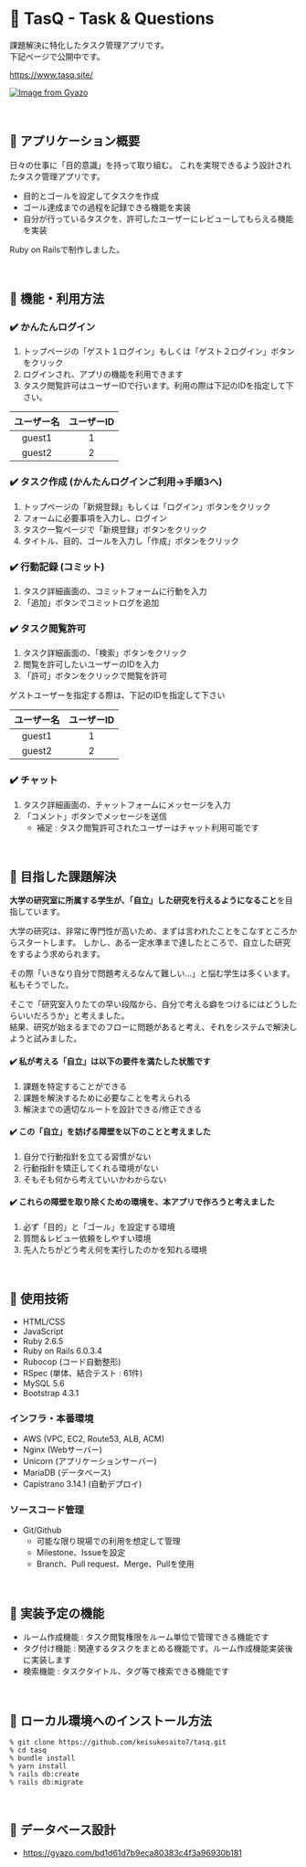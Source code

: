 # :pushpin: TasQ - Task & Questions

課題解決に特化したタスク管理アプリです。  
下記ページで公開中です。

https://www.tasq.site/

[![Image from Gyazo](https://i.gyazo.com/9b59673b50980d9de48725c42dd8cc39.jpg)](https://gyazo.com/9b59673b50980d9de48725c42dd8cc39)



<br>

## :pushpin: アプリケーション概要

日々の仕事に「目的意識」を持って取り組む。
これを実現できるよう設計されたタスク管理アプリです。

* 目的とゴールを設定してタスクを作成
* ゴール達成までの過程を記録できる機能を実装
* 自分が行っているタスクを、許可したユーザーにレビューしてもらえる機能を実装

Ruby on Railsで制作しました。

<br>

## :pushpin: 機能・利用方法

### :heavy_check_mark: かんたんログイン

1. トップページの「ゲスト１ログイン」もしくは「ゲスト２ログイン」ボタンをクリック
2. ログインされ、アプリの機能を利用できます
3. タスク閲覧許可はユーザーIDで行います。利用の際は下記のIDを指定して下さい。

| ユーザー名 | ユーザーID |
| :---: | :---: |
| guest1 | 1 |
| guest2 | 2 |

### :heavy_check_mark: タスク作成 (かんたんログインご利用→手順3へ)

1. トップページの「新規登録」もしくは「ログイン」ボタンをクリック
2. フォームに必要事項を入力し、ログイン
3. タスク一覧ページで「新規登録」ボタンをクリック
4. タイトル、目的、ゴールを入力し「作成」ボタンをクリック

### :heavy_check_mark: 行動記録 (コミット)

1. タスク詳細画面の、コミットフォームに行動を入力
2. 「追加」ボタンでコミットログを追加


### :heavy_check_mark: タスク閲覧許可

1. タスク詳細画面の、「検索」ボタンをクリック
2. 閲覧を許可したいユーザーのIDを入力
3. 「許可」ボタンをクリックで閲覧を許可

ゲストユーザーを指定する際は、下記のIDを指定して下さい

| ユーザー名 | ユーザーID |
| :---: | :---: |
| guest1 | 1 |
| guest2 | 2 |

### :heavy_check_mark: チャット

1. タスク詳細画面の、チャットフォームにメッセージを入力
2. 「コメント」ボタンでメッセージを送信
    * 補足 : タスク閲覧許可されたユーザーはチャット利用可能です

<br>

## :pushpin: 目指した課題解決

**大学の研究室に所属する学生が、「自立」した研究を行えるようになること**を目指しています。

大学の研究は、非常に専門性が高いため、まずは言われたことをこなすところからスタートします。
しかし、ある一定水準まで達したところで、自立した研究をするよう求められます。

その際「いきなり自分で問題考えるなんて難しい…」と悩む学生は多くいます。私もそうでした。

そこで「研究室入りたての早い段階から、自分で考える癖をつけるにはどうしたらいいだろうか」と考えました。  
結果、研究が始まるまでのフローに問題があると考え、それをシステムで解決しようと試みました。

#### :heavy_check_mark: 私が考える「自立」は以下の要件を満たした状態です
1. 課題を特定することができる
2. 課題を解決するために必要なことを考えられる
3. 解決までの適切なルートを設計できる/修正できる
    
#### :heavy_check_mark: この「自立」を妨げる障壁を以下のことと考えました
1. 自分で行動指針を立てる習慣がない
2. 行動指針を矯正してくれる環境がない
3. そもそも何から考えていいかわからない
    
#### :heavy_check_mark: これらの障壁を取り除くための環境を、本アプリで作ろうと考えました
1. 必ず「目的」と「ゴール」を設定する環境
2. 質問＆レビュー依頼をしやすい環境
3. 先人たちがどう考え何を実行したのかを知れる環境

<br>

## :pushpin: 使用技術

* HTML/CSS
* JavaScript
* Ruby 2.6.5
* Ruby on Rails 6.0.3.4
* Rubocop (コード自動整形)
* RSpec (単体、結合テスト : 61件)
* MySQL 5.6
* Bootstrap 4.3.1

### インフラ・本番環境

* AWS (VPC, EC2, Route53, ALB, ACM)
* Nginx (Webサーバー)
* Unicorn (アプリケーションサーバー)
* MariaDB (データベース)
* Capistrano 3.14.1 (自動デプロイ)

### ソースコード管理

* Git/Github
   * 可能な限り現場での利用を想定して管理
   * Milestone、Issueを設定
   * Branch、Pull request、Merge、Pullを使用

<br>

## :pushpin: 実装予定の機能

* ルーム作成機能 : タスク閲覧権限をルーム単位で管理できる機能です
* タグ付け機能 : 関連するタスクをまとめる機能です。ルーム作成機能実装後に実装します
* 検索機能 : タスクタイトル、タグ等で検索できる機能です

<br>

## :pushpin: ローカル環境へのインストール方法

```
% git clone https://github.com/keisukesaito7/tasq.git
% cd tasq
% bundle install
% yarn install
% rails db:create
% rails db:migrate
```

<br>

## :pushpin: データベース設計

* https://gyazo.com/bd1d61d7b9eca80383c4f3a96930b181
